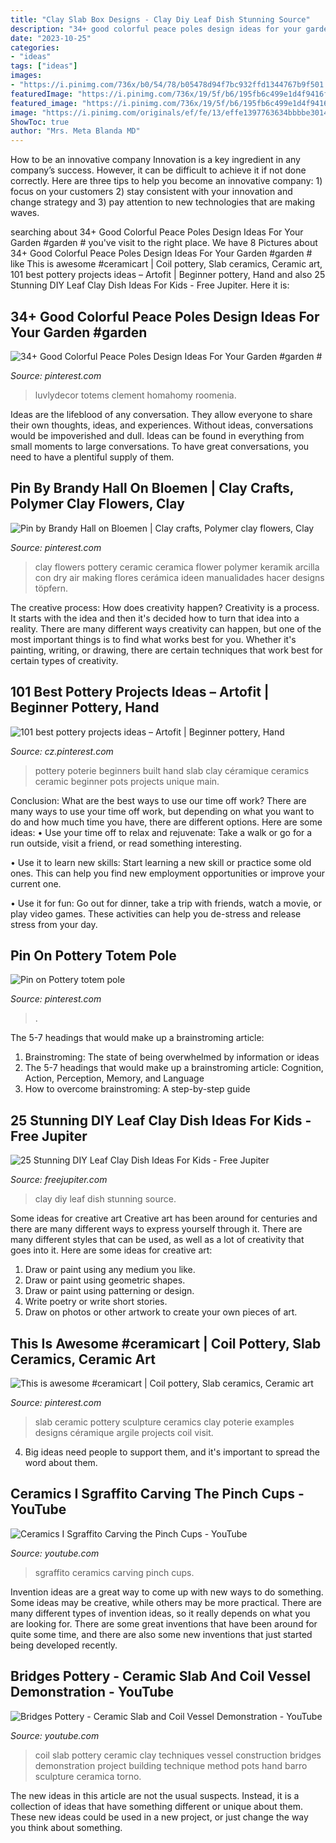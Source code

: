 ```yaml
---
title: "Clay Slab Box Designs - Clay Diy Leaf Dish Stunning Source"
description: "34+ good colorful peace poles design ideas for your garden #garden #"
date: "2023-10-25"
categories:
- "ideas"
tags: ["ideas"]
images:
- "https://i.pinimg.com/736x/b0/54/78/b05478d94f7bc932ffd1344767b9f501.jpg"
featuredImage: "https://i.pinimg.com/736x/19/5f/b6/195fb6c499e1d4f9416f43333c324cf3.jpg"
featured_image: "https://i.pinimg.com/736x/19/5f/b6/195fb6c499e1d4f9416f43333c324cf3.jpg"
image: "https://i.pinimg.com/originals/ef/fe/13/effe1397763634bbbbe3014758526d97.jpg"
ShowToc: true
author: "Mrs. Meta Blanda MD"
---
```



How to be an innovative company
Innovation is a key ingredient in any company’s success. However, it can be difficult to achieve it if not done correctly. Here are three tips to help you become an innovative company: 1) focus on your customers 2) stay consistent with your innovation and change strategy and 3) pay attention to new technologies that are making waves.

	

		
searching about 34+ Good Colorful Peace Poles Design Ideas For Your Garden #garden # you've visit to the right place. We have 8 Pictures about 34+ Good Colorful Peace Poles Design Ideas For Your Garden #garden # like This is awesome #ceramicart | Coil pottery, Slab ceramics, Ceramic art, 101 best pottery projects ideas – Artofit | Beginner pottery, Hand and also 25 Stunning DIY Leaf Clay Dish Ideas For Kids - Free Jupiter. Here it is:
		
    
## 34+ Good Colorful Peace Poles Design Ideas For Your Garden #garden #

<img loading=lazy src="https://i.pinimg.com/736x/c7/47/12/c74712b3908058143d5c621371a03049.jpg" onerror="this.onerror=null;this.src='https://tse2.mm.bing.net/th?id=OIP.pu5MlUxLvIYYwz2RUh0WzgHaPK&amp;pid=15.1';" alt="34+ Good Colorful Peace Poles Design Ideas For Your Garden #garden #">

_Source: pinterest.com_

>luvlydecor totems clement homahomy roomenia. 

	

Ideas are the lifeblood of any conversation. They allow everyone to share their own thoughts, ideas, and experiences. Without ideas, conversations would be impoverished and dull. Ideas can be found in everything from small moments to large conversations. To have great conversations, you need to have a plentiful supply of them.

    
## Pin By Brandy Hall On Bloemen | Clay Crafts, Polymer Clay Flowers, Clay

<img loading=lazy src="https://i.pinimg.com/originals/ef/fe/13/effe1397763634bbbbe3014758526d97.jpg" onerror="this.onerror=null;this.src='https://tse2.mm.bing.net/th?id=OIP.g6MUujA6n7514HNvXUGJmAHaJ4&amp;pid=15.1';" alt="Pin by Brandy Hall on Bloemen | Clay crafts, Polymer clay flowers, Clay">

_Source: pinterest.com_

>clay flowers pottery ceramic ceramica flower polymer keramik arcilla con dry air making flores cerámica ideen manualidades hacer designs töpfern. 

	

The creative process: How does creativity happen?
Creativity is a process. It starts with the idea and then it's decided how to turn that idea into a reality. There are many different ways creativity can happen, but one of the most important things is to find what works best for you. Whether it's painting, writing, or drawing, there are certain techniques that work best for certain types of creativity.

    
## 101 Best Pottery Projects Ideas – Artofit | Beginner Pottery, Hand

<img loading=lazy src="https://i.pinimg.com/736x/40/e8/ca/40e8ca5d8301d62898219e520937c013.jpg" onerror="this.onerror=null;this.src='https://tse1.mm.bing.net/th?id=OIP.RYksUWfJhD6JMVMnuylFuAAAAA&amp;pid=15.1';" alt="101 best pottery projects ideas – Artofit | Beginner pottery, Hand">

_Source: cz.pinterest.com_

>pottery poterie beginners built hand slab clay céramique ceramics ceramic beginner pots projects unique main. 

	

Conclusion: What are the best ways to use our time off work?
There are many ways to use your time off work, but depending on what you want to do and how much time you have, there are different options. Here are some ideas: 
• Use your time off to relax and rejuvenate: Take a walk or go for a run outside, visit a friend, or read something interesting. 

• Use it to learn new skills: Start learning a new skill or practice some old ones. This can help you find new employment opportunities or improve your current one. 

• Use it for fun: Go out for dinner, take a trip with friends, watch a movie, or play video games. These activities can help you de-stress and release stress from your day.

    
## Pin On Pottery Totem Pole

<img loading=lazy src="https://i.pinimg.com/736x/19/5f/b6/195fb6c499e1d4f9416f43333c324cf3.jpg" onerror="this.onerror=null;this.src='https://tse3.mm.bing.net/th?id=OIP.aK60phlJ3gLamNp1DZOODgHaSL&amp;pid=15.1';" alt="Pin on Pottery totem pole">

_Source: pinterest.com_

>. 

	

The 5-7 headings that would make up a brainstroming article:
1. Brainstroming: The state of being overwhelmed by information or ideas
2. The 5-7 headings that would make up a brainstroming article: Cognition, Action, Perception, Memory, and Language
3. How to overcome brainstroming: A step-by-step guide

    
## 25 Stunning DIY Leaf Clay Dish Ideas For Kids - Free Jupiter

<img loading=lazy src="http://www.freejupiter.com/wp-content/uploads/2019/06/Stunning-DIY-Leaf-Clay-Dish-Ideas-For-Kids-3-1.jpg" onerror="this.onerror=null;this.src='https://tse2.mm.bing.net/th?id=OIP.kTvIyzDnn9rB6458MnnaMQHaKy&amp;pid=15.1';" alt="25 Stunning DIY Leaf Clay Dish Ideas For Kids - Free Jupiter">

_Source: freejupiter.com_

>clay diy leaf dish stunning source. 

	

Some ideas for creative art
Creative art has been around for centuries and there are many different ways to express yourself through it. There are many different styles that can be used, as well as a lot of creativity that goes into it. Here are some ideas for creative art:
1) Draw or paint using any medium you like.
2) Draw or paint using geometric shapes.
3) Draw or paint using patterning or design.
4) Write poetry or write short stories.
5) Draw on photos or other artwork to create your own pieces of art.

    
## This Is Awesome #ceramicart | Coil Pottery, Slab Ceramics, Ceramic Art

<img loading=lazy src="https://i.pinimg.com/736x/b0/54/78/b05478d94f7bc932ffd1344767b9f501.jpg" onerror="this.onerror=null;this.src='https://tse2.mm.bing.net/th?id=OIP.9oLcnSr-y3Y_Yn_cVH-j9QHaLH&amp;pid=15.1';" alt="This is awesome #ceramicart | Coil pottery, Slab ceramics, Ceramic art">

_Source: pinterest.com_

>slab ceramic pottery sculpture ceramics clay poterie examples designs céramique argile projects coil visit. 

	

4. Big ideas need people to support them, and it's important to spread the word about them.

    
## Ceramics I Sgraffito Carving The Pinch Cups - YouTube

<img loading=lazy src="https://i.ytimg.com/vi/4Ust2g6Mjhc/maxresdefault.jpg" onerror="this.onerror=null;this.src='https://tse4.mm.bing.net/th?id=OIP.AQXIcM5V6Z6MV6WAiOt9bQHaEK&amp;pid=15.1';" alt="Ceramics I Sgraffito Carving the Pinch Cups - YouTube">

_Source: youtube.com_

>sgraffito ceramics carving pinch cups. 

	

Invention ideas are a great way to come up with new ways to do something. Some ideas may be creative, while others may be more practical. There are many different types of invention ideas, so it really depends on what you are looking for. There are some great inventions that have been around for quite some time, and there are also some new inventions that just started being developed recently.

    
## Bridges Pottery - Ceramic Slab And Coil Vessel Demonstration - YouTube

<img loading=lazy src="http://i.ytimg.com/vi/2dsOf2uj3Zw/maxresdefault.jpg" onerror="this.onerror=null;this.src='https://tse2.mm.bing.net/th?id=OIP.omcUvU7S4eIZawwqWsQOcQHaEK&amp;pid=15.1';" alt="Bridges Pottery - Ceramic Slab and Coil Vessel Demonstration - YouTube">

_Source: youtube.com_

>coil slab pottery ceramic clay techniques vessel construction bridges demonstration project building technique method pots hand barro sculpture ceramica torno. 

	

The new ideas in this article are not the usual suspects. Instead, it is a collection of ideas that have something different or unique about them. These new ideas could be used in a new project, or just change the way you think about something.

